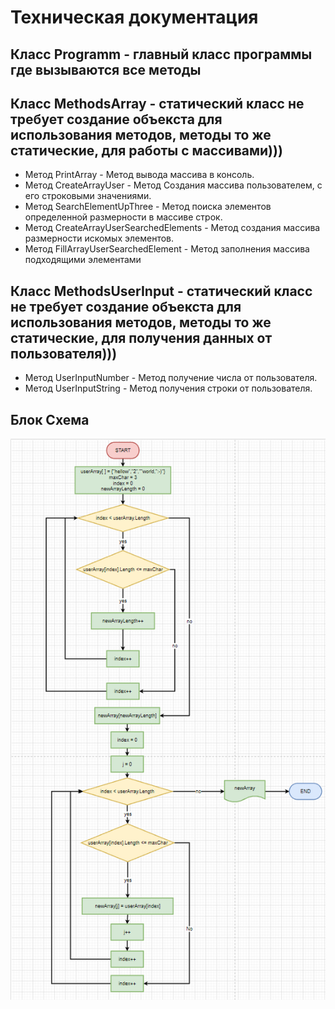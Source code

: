 # Техническая документация 

## Класс Programm - главный класс программы где вызываются все методы 

## Класс MethodsArray - статический класс не требует создание объекста для использования методов, методы то же статические, для работы с массивами)))

* Метод PrintArray - Метод вывода массива в консоль.
* Метод CreateArrayUser - Метод Создания массива пользователем, с его строковыми значениями.
* Метод SearchElementUpThree - Метод поиска элементов определенной размерности в массиве строк.
* Метод CreateArrayUserSearchedElements - Метод создания массива размерности искомых элементов.
* Метод FillArrayUserSearchedElement - Метод заполнения массива подходящими элементами

## Класс MethodsUserInput - статический класс не требует создание объекста для использования методов, методы то же статические, для получения данных от пользователя)))

* Метод UserInputNumber - Метод получение числа от пользователя.
* Метод UserInputString - Метод получения строки от пользователя.

## Блок Схема
![Блок Схема](/BlockDiagram/%D0%B1%D0%BB%D0%BE%D0%BA-%D1%81%D1%85%D0%B5%D0%BC%D0%B0.png)